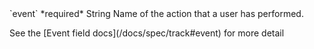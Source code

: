 <tr>
  <td>`event`</td>
  <td>*required*</td>
  <td>String</td>
  <td>Name of the action that a user has performed.
    <p>See the [Event field docs](/docs/spec/track#event) for more detail</p>
  </td>
</tr>

